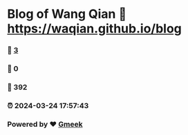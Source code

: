 # Blog of Wang Qian :link: https://waqian.github.io/blog 
### :page_facing_up: [3](https://waqian.github.io/blog/tag.html) 
### :speech_balloon: 0 
### :hibiscus: 392 
### :alarm_clock: 2024-03-24 17:57:43 
### Powered by :heart: [Gmeek](https://github.com/Meekdai/Gmeek)
